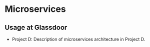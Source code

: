 # Microservices

## Usage at Glassdoor <a id="glassdoor-microservices"></a>
- Project D: Description of microservices architecture in Project D.
